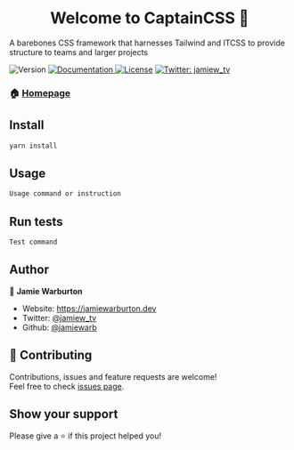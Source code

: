 <h1 align="center">Welcome to CaptainCSS 👋</h1>

A barebones CSS framework that harnesses Tailwind and ITCSS to provide structure to teams and larger projects

<p>
  <img alt="Version" src="https://img.shields.io/badge/version-0.0.1-blue.svg?cacheSeconds=2592000" />
  <a href="https://github.com/hex-digital/captaincss/wiki" target="_blank">
    <img alt="Documentation" src="https://img.shields.io/badge/documentation-wip-red.svg" />
  </a>
  <a href="https://github.com/tailwindcss/tailwindcss/blob/master/LICENSE"><img src="https://img.shields.io/npm/l/tailwindcss.svg" alt="License"></a>
  <a href="https://twitter.com/jamiew_tv" target="_blank">
    <img alt="Twitter: jamiew_tv" src="https://img.shields.io/twitter/follow/jamiew_tv.svg?style=social" />
  </a>
</p>

### 🏠 [Homepage](https://github.com/hex-digital/captaincss)

## Install

```sh
yarn install
```

## Usage

```sh
Usage command or instruction
```

## Run tests

```sh
Test command
```

## Author

👤 **Jamie Warburton**

* Website: https://jamiewarburton.dev
* Twitter: [@jamiew\_tv](https://twitter.com/jamiew\_tv)
* Github: [@jamiewarb](https://github.com/jamiewarb)

## 🤝 Contributing

Contributions, issues and feature requests are welcome!<br />Feel free to check [issues page](https://github.com/hex-digital/captaincss/issues).

## Show your support

Please give a ⭐️ if this project helped you!
